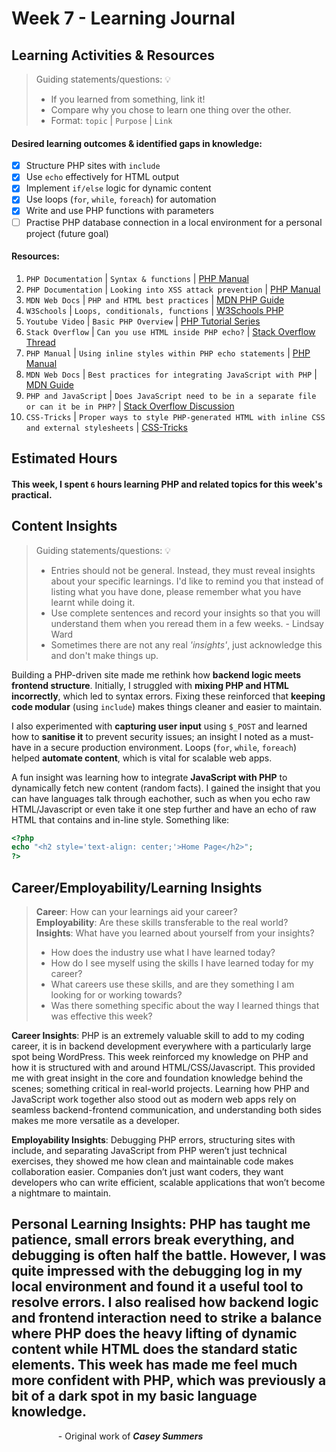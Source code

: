 # Week 7 - Learning Journal

## Learning Activities & Resources
> Guiding statements/questions: :bulb:
> - If you learned from something, link it!
> - Compare why you chose to learn one thing over the other.
> - Format: `topic` | `Purpose` | `Link`

#### Desired learning outcomes & identified gaps in knowledge:
- [x] Structure PHP sites with `include`
- [x] Use `echo` effectively for HTML output
- [x] Implement `if/else` logic for dynamic content
- [x] Use loops (`for`, `while`, `foreach`) for automation
- [x] Write and use PHP functions with parameters
- [ ] Practise PHP database connection in a local environment for a personal project (future goal)

#### Resources:
1. `PHP Documentation` | `Syntax & functions` | [PHP Manual](https://www.php.net/manual/en/)
2. `PHP Documentation` | `Looking into XSS attack prevention` | [PHP Manual]([https://stackoverflow.com/](https://www.php.net/htmlspecialchars))
3. `MDN Web Docs` | `PHP and HTML best practices` | [MDN PHP Guide](https://developer.mozilla.org/en-US/docs/Web/PHP)
4. `W3Schools` | `Loops, conditionals, functions` | [W3Schools PHP](https://www.w3schools.com/php/)
5. `Youtube Video` | `Basic PHP Overview` | [PHP Tutorial Series](https://www.youtube.com/watch?v=a7_WFUlFS94)
6. `Stack Overflow` | `Can you use HTML inside PHP echo?` | [Stack Overflow Thread](https://stackoverflow.com/questions/46918709/can-you-use-html-inside-php-echo)
7. `PHP Manual` | `Using inline styles within PHP echo statements` | [PHP Manual](https://www.php.net/manual/en/function.echo.php)
8. `MDN Web Docs` | `Best practices for integrating JavaScript with PHP` | [MDN Guide](https://developer.mozilla.org/en-US/docs/Learn/JavaScript/Client-side_web_APIs/Fetching_data)
9. `PHP and JavaScript` | `Does JavaScript need to be in a separate file or can it be in PHP?` | [Stack Overflow Discussion](https://stackoverflow.com/questions/43502956/should-javascript-be-in-a-separate-file-or-included-in-php)
10. `CSS-Tricks` | `Proper ways to style PHP-generated HTML with inline CSS and external stylesheets` | [CSS-Tricks](https://css-tricks.com/)

## Estimated Hours
#### This week, I spent `6` hours learning PHP and related topics for this week's practical.

## Content Insights
> Guiding statements/questions: :bulb:
> - Entries should not be general. Instead, they must reveal insights about your specific learnings. I'd like to remind you that instead of listing what you have done, please remember what you have learnt while doing it.
> - Use complete sentences and record your insights so that you will understand them when you reread them in a few weeks. - Lindsay Ward
> - Sometimes there are not any real *'insights'*, just acknowledge this and don't make things up.

Building a PHP-driven site made me rethink how **backend logic meets frontend structure**. Initially, I struggled with **mixing PHP and HTML incorrectly**, which led to syntax errors. Fixing these reinforced that **keeping code modular** (using `include`) makes things cleaner and easier to maintain.

I also experimented with **capturing user input** using `$_POST` and learned how to **sanitise it** to prevent security issues; an insight I noted as a must-have in a secure production environment. Loops (`for`, `while`, `foreach`) helped **automate content**, which is vital for scalable web apps.

A fun insight was learning how to integrate **JavaScript with PHP** to dynamically fetch new content (random facts). I gained the insight that you can have languages talk through eachother, such as when you echo raw HTML/Javascript or even take it one step further and have an echo of raw HTML that contains and in-line style. Something like:
```php
<?php
echo "<h2 style='text-align: center;'>Home Page</h2>";
?>
```

## Career/Employability/Learning Insights
>**Career**: How can your learnings aid your career? <br>
>**Employability**: Are these skills transferable to the real world? <br>
>**Insights**: What have you learned about yourself from your insights? <br>
> - How does the industry use what I have learned today?
> - How do I see myself using the skills I have learned today for my career?
> - What careers use these skills, and are they something I am looking for or working towards?
> - Was there something specific about the way I learned things that was effective this week?

**Career Insights**: PHP is an extremely valuable skill to add to my coding career, it is in backend development everywhere with a particularly large spot being WordPress. This week reinforced my knowledge on PHP and how it is structured with and around HTML/CSS/Javascript. This provided me with great insight in the core and foundation knowledge behind the scenes; something critical in real-world projects. Learning how PHP and JavaScript work together also stood out as modern web apps rely on seamless backend-frontend communication, and understanding both sides makes me more versatile as a developer.

**Employability Insights**: Debugging PHP errors, structuring sites with include, and separating JavaScript from PHP weren’t just technical exercises, they showed me how clean and maintainable code makes collaboration easier. Companies don’t just want coders, they want developers who can write efficient, scalable applications that won’t become a nightmare to maintain.

**Personal Learning Insights**: PHP has taught me patience, small errors break everything, and debugging is often half the battle. However, I was quite impressed with the debugging log in my local environment and found it a useful tool to resolve errors. I also realised how backend logic and frontend interaction need to strike a balance where PHP does the heavy lifting of dynamic content while HTML does the standard static elements. This week has made me feel much more confident with PHP, which was previously a bit of a dark spot in my basic language knowledge.
---
&nbsp;&nbsp;&nbsp;&nbsp;&nbsp;&nbsp;&nbsp;&nbsp;&nbsp;&nbsp;&nbsp;&nbsp;&nbsp;&nbsp;&nbsp;&nbsp;&nbsp;&nbsp;&nbsp;- Original work of ***Casey Summers***
